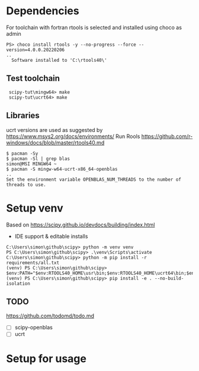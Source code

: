 # Dependencies
For toolchain with fortran rtools is selected and installed using choco as admin
```
PS> choco install rtools -y --no-progress --force --version=4.0.0.20220206
..
  Software installed to 'C:\rtools40\'
```

## Test toolchain
```
 scipy-tut\mingw64> make
 scipy-tut\ucrt64> make
```

## Libraries
ucrt versions are used as suggested by https://www.msys2.org/docs/environments/
Run Rools https://github.com/r-windows/docs/blob/master/rtools40.md
```
$ pacman -Sy
$ pacman -Sl | grep blas
simon@MSI MINGW64 ~
$ pacman -S mingw-w64-ucrt-x86_64-openblas
..
Set the environment variable OPENBLAS_NUM_THREADS to the number of threads to use.
```

# Setup venv
Based on https://scipy.github.io/devdocs/building/index.html
 * IDE support & editable installs
```
C:\Users\simon\github\scipy> python -m venv venv
PS C:\Users\simon\github\scipy> .\venv\Scripts\activate
C:\Users\simon\github\scipy> python -m pip install -r requirements/all.txt
(venv) PS C:\Users\simon\github\scipy> $env:PATH="$env:RTOOLS40_HOME\usr\bin;$env:RTOOLS40_HOME\ucrt64\bin;$env:PATH"
(venv) PS C:\Users\simon\github\scipy> pip install -e . --no-build-isolation
```

## TODO
https://github.com/todomd/todo.md
 - [ ] scipy-openblas
 - [ ] ucrt

# Setup for usage
